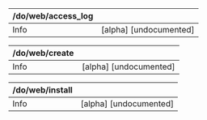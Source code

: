 | /do/web/access_log   |                        |
|:---------------------|:-----------------------|
| Info                 | [alpha] [undocumented] |

| /do/web/create   |                        |
|:-----------------|:-----------------------|
| Info             | [alpha] [undocumented] |

| /do/web/install   |                        |
|:------------------|:-----------------------|
| Info              | [alpha] [undocumented] |

